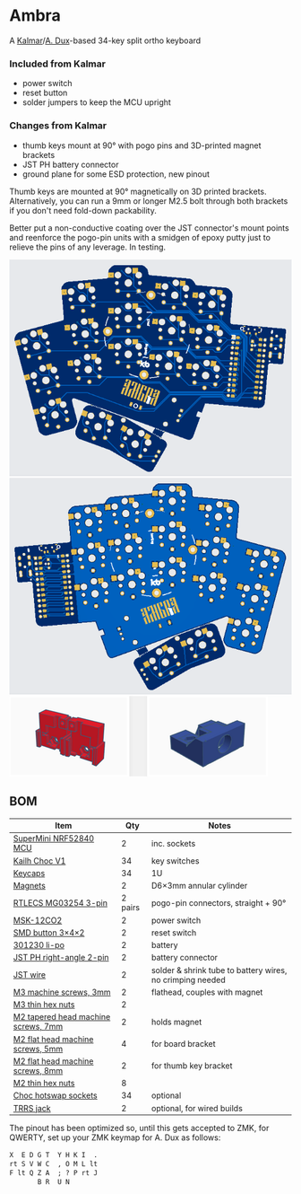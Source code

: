 # Ambra
A [Kalmar](https://github.com/aroum/kalmar)/[A. Dux](https://github.com/tapioki/cephalopoda/tree/main/Architeuthis%20dux)-based 34-key split ortho keyboard

### Included from Kalmar

- power switch
- reset button
- solder jumpers to keep the MCU upright

### Changes from Kalmar

- thumb keys mount at 90° with pogo pins and 3D-printed magnet brackets
- JST PH battery connector
- ground plane for some ESD protection, new pinout

Thumb keys are mounted at 90° magnetically on 3D printed brackets. Alternatively, you can run a 9mm or longer M2.5 bolt through both brackets if you don't need fold-down packability.


Better put a non-conductive coating over the JST connector's mount points and reenforce the pogo-pin units with a smidgen of epoxy putty just to relieve the pins of any leverage. In testing.

![Alt text](https://github.com/stozi/ambra/blob/main/ambra.png?raw=true)
![Alt text](https://github.com/stozi/ambra/blob/main/ambra-back.png?raw=true)
![Alt text](https://github.com/stozi/ambra/blob/main/brackets.png?raw=true)

## BOM

Item     | Qty   | Notes 
----------|-------|-------
[SuperMini NRF52840 MCU](https://www.aliexpress.com/item/1005008099333183.html) | 2 | inc. sockets
[Kailh Choc V1](https://a.aliexpress.com/_EGNqHgc) | 34 | key switches
[Keycaps](https://a.aliexpress.com/_EGNqLfE) | 34 | 1U
[Magnets](https://www.aliexpress.com/item/1005006788058856.html) | 2 | D6×3mm annular cylinder
[RTLECS MG03254 3-pin](https://a.aliexpress.com/_Ev5QIZa) | 2 pairs | pogo-pin connectors, straight + 90°
[MSK-12CO2](https://aliexpress.ru/item/1005001398386692.html) | 2 | power switch
[SMD button 3×4×2](https://aliexpress.ru/item/1005003812819985.html) | 2 | reset switch
[301230 li-po](https://aliexpress.ru/item/32732458079.html) | 2 | battery
[JST PH right-angle 2-pin](https://www.aliexpress.com/item/1005008131930144.html) | 2 | battery connector
[JST wire](https://www.aliexpress.com/item/1005001649158434.html) | 2 | solder & shrink tube to battery wires, no crimping needed
[M3 machine screws, 3mm](https://www.aliexpress.com/item/1005006662972635.html) | 2 | flathead, couples with magnet
[M3 thin hex nuts](https://a.aliexpress.com/_EvCkuwM) | 2 |
[M2 tapered head machine screws, 7mm](https://a.aliexpress.com/_EzeQ9lA) | 2 | holds magnet
[M2 flat head machine screws, 5mm](https://www.aliexpress.com/item/1005006662972635.html) | 4 | for board bracket
[M2 flat head machine screws, 8mm](https://www.aliexpress.com/item/1005006662972635.html) | 2 | for thumb key bracket
[M2 thin hex nuts](https://a.aliexpress.com/_EvCkuwM) | 8 |
[Choc hotswap sockets](https://a.aliexpress.com/_Eu2JK5E) | 34 | optional
[TRRS jack](https://a.aliexpress.com/_EwG61Dq) | 2 | optional, for wired builds

The pinout has been optimized so, until this gets accepted to ZMK, for QWERTY, set up your ZMK keymap for A. Dux as follows:

```
X  E D G T  Y H K I  .
rt S V W C  , O M L lt
F lt Q Z A  ; ? P rt J
       B R  U N
```
